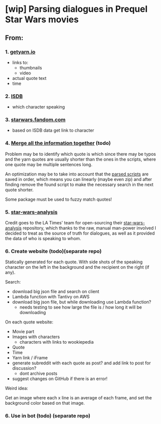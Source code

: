 # [wip] Parsing dialogues in Prequel Star Wars movies

## From:

### 1. [getyarn.io](./yarn)
   - links to:
     - thumbnails
     - video
   - actual quote text
   - time

### 2. [ISDB](./scripts)
   - which character speaking

### 3. [starwars.fandom.com](./scripts/parsed_scripts/characters_fandom)
   - based on ISDB data get link to character 

### 4. [Merge all the information together](./archived/merge) (todo)

Problem may be to identify which quote is which since there may be typos and the yarn quotes are usually
shorter than the ones in the scripts, where one quote may be multiple sentences long.

An optimization may be to take into account that the [parsed scripts](./scripts/parsed_scripts) are saved
in order, which means you can linearly (maybe even zip) and after finding remove the found script to 
make the necessary search in the next quote shorter.

Some package must be used to fuzzy match quotes!

### 5. [star-wars-analysis](./star-wars-analysis)

Credit goes to the LA Times' team for open-sourcing their
[star-wars-analysis](https://github.com/datadesk/star-wars-analysis)
repository, which thanks to the raw, manual man-power involved I decided to treat as
the source of truth for dialogues, as well as it provided the data
of who is speaking to whom.


### 6. Create website (todo)(separate repo)

Statically generated for each quote. With side shots of the speaking character
on the left in the background and the recipient on the right (if any).

Search:
- download big json file and search on client
- Lambda function with Tantivy on AWS
- download big json file, but while downloading use Lambda function?
  - needs testing to see how large the file is / how long it will be downloading

On each quote website:
- Movie part
- Images with characters
  - characters with links to wookiepedia
- Quote
- Time
- Yarn link / iFrame
- generate subreddit with each quote as post? and add link to post for discussion?
  - dont archive posts
- suggest changes on GitHub if there is an error!
 
Weird idea:

Get an image where each x line is an average of each frame, and set the background
color based on that image.


### 6. Use in bot (todo) (separate repo)
